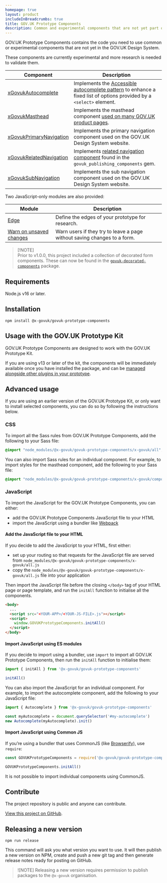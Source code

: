 ```yaml
---
homepage: true
layout: product
includeInBreadcrumbs: true
title: GOV.UK Prototype Components
description: Common and experimental components that are not yet part of the GOV.UK Design System
---
```


GOV.UK Prototype Components contains the code you need to use common or experimental components that are not yet in the GOV.UK Design System.

These components are currently experimental and more research is needed to validate them.

| Component | Description |
| - | - |
| [xGovukAutocomplete](/autocomplete) | Implements the [Accessible autocomplete pattern](https://github.com/alphagov/accessible-autocomplete) to enhance a fixed list of options provided by a `<select>` element. |
| [xGovukMasthead](/masthead) | Implements the masthead component [used on many GOV.UK product pages](https://github.com/alphagov/product-page-example). |
| [xGovukPrimaryNavigation](/primary-navigation) | Implements the primary navigation component used on the GOV.UK Design System website. |
| [xGovukRelatedNavigation](/related-navigation/) | Implements [related navigation component](https://components.publishing.service.gov.uk/component-guide/related_navigation) found in the `govuk_publishing_components` gem. |
| [xGovukSubNavigation](/sub-navigation) | Implements the sub navigation component used on the GOV.UK Design System website. |

Two JavaScript-only modules are also provided:

| Module | Description |
| - | - |
| [Edge](/edge) | Define the edges of your prototype for research. |
| [Warn on unsaved changes](/warn-on-unsaved-changes) | Warn users if they try to leave a page without saving changes to a form. |

> [!NOTE]\
> Prior to v1.0.0, this project included a collection of decorated form components. These can now be found in the [`govuk-decorated-components`](https://github.com/x-govuk/govuk-decorated-components) package.

## Requirements

Node.js v16 or later.

## Installation

```shell
npm install @x-govuk/govuk-prototype-components
```

## Usage with the GOV.UK Prototype Kit

GOV.UK Prototype Components are designed to work with the GOV.UK Prototype Kit.

If you are using v13 or later of the kit, the components will be immediately available once you have installed the package, and can be [managed alongside other plugins in your prototype](https://prototype-kit.service.gov.uk/docs/install-and-use-plugins).

## Advanced usage

If you are using an earlier version of the GOV.UK Prototype Kit, or only want to install selected components, you can do so by following the instructions below.

### CSS

To import all the Sass rules from GOV.UK Prototype Components, add the following to your Sass file:

```scss
@import "node_modules/@x-govuk/govuk-prototype-components/x-govuk/all";
```

You can also import Sass rules for an individual component. For example, to import styles for the masthead component, add the following to your Sass file:

```scss
@import "node_modules/@x-govuk/govuk-prototype-components/x-govuk/components/masthead/masthead";
```

### JavaScript

To import the JavaScript for the GOV.UK Prototype Components, you can either:

* add the GOV.UK Prototype Components JavaScript file to your HTML
* import the JavaScript using a bundler like [Webpack](https://webpack.js.org/)

#### Add the JavaScript file to your HTML

If you decide to add the JavaScript to your HTML, first either:

* set up your routing so that requests for the JavaScript file are served from `node_modules/@x-govuk/govuk-prototype-components/x-govuk/all.js`
* copy the `node_modules/@x-govuk/govuk-prototype-components/x-govuk/all.js` file into your application

Then import the JavaScript file before the closing `</body>` tag of your HTML page or page template, and run the `initAll` function to initialise all the components.

```html
<body>
  ...
  <script src="<YOUR-APP>/<YOUR-JS-FILE>.js"></script>
  <script>
    window.GOVUKPrototypeComponents.initAll()
  </script>
</body>
```

#### Import JavaScript using ES modules

If you decide to import using a bundler, use `import` to import all GOV.UK Prototype Components, then run the `initAll` function to initialise them:

```js
import { initAll } from '@x-govuk/govuk-prototype-components'

initAll()
```

You can also import the JavaScript for an individual component. For example, to import the autocomplete component, add the following to your JavaScript file:

```js
import { Autocomplete } from '@x-govuk/govuk-prototype-components'

const myAutocomplete = document.querySelector('#my-autocomplete')
new Autocomplete(myAutocomplete).init()
```

#### Import JavaScript using Common JS

If you’re using a bundler that uses CommonJS (like [Browserify](http://browserify.org/)), use `require`:

```js
const GOVUKPrototypeComponents = require('@x-govuk/govuk-prototype-components')

GOVUKPrototypeComponents.initAll()
```

It is not possible to import individual components using CommonJS.

## Contribute

The project repository is public and anyone can contribute.

[View this project on GitHub](https://github.com/x-govuk/govuk-prototype-components).

## Releasing a new version

`npm run release`

This command will ask you what version you want to use. It will then publish a new version on NPM, create and push a new git tag and then generate release notes ready for posting on GitHub.

> ![NOTE]
> Releasing a new version requires permission to publish packages to the `@x-govuk` organisation.

